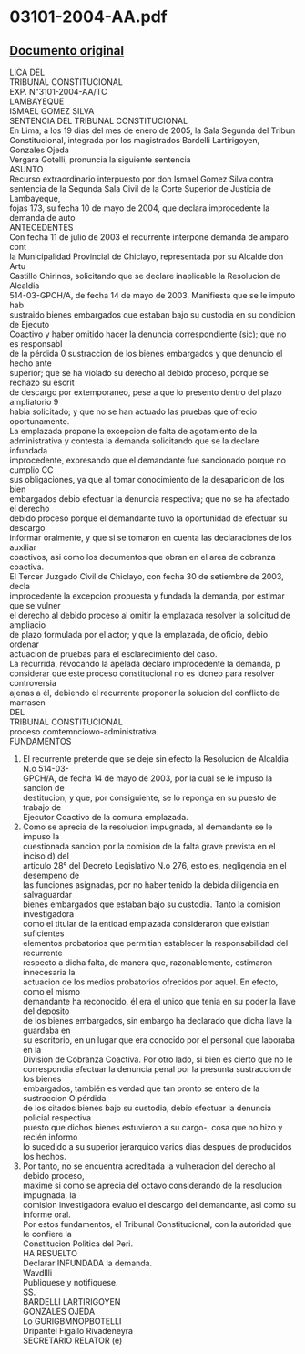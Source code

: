 
03101-2004-AA.pdf
=================
  
[Documento original](https://tc.gob.pe/jurisprudencia/2006/03101-2004-AA.pdf)  
---  
LICA DEL  
TRIBUNAL CONSTITUCIONAL  
EXP. N"3101-2004-AA/TC  
LAMBAYEQUE  
ISMAEL GOMEZ SILVA  
SENTENCIA DEL TRIBUNAL CONSTITUCIONAL  
En Lima, a los 19 dias del mes de enero de 2005, la Sala Segunda del Tribun  
Constitucional, integrada por los magistrados Bardelli Lartirigoyen, Gonzales Ojeda  
Vergara Gotelli, pronuncia la siguiente sentencia  
ASUNTO  
Recurso extraordinario interpuesto por don Ismael Gomez Silva contra  
sentencia de la Segunda Sala Civil de la Corte Superior de Justicia de Lambayeque,  
fojas 173, su fecha 10 de mayo de 2004, que declara improcedente la demanda de auto  
ANTECEDENTES  
Con fecha 11 de julio de 2003 el recurrente interpone demanda de amparo cont  
la Municipalidad Provincial de Chiclayo, representada por su Alcalde don Artu  
Castillo Chirinos, solicitando que se declare inaplicable la Resolucion de Alcaldia  
514-03-GPCH/A, de fecha 14 de mayo de 2003. Manifiesta que se le imputo hab  
sustraido bienes embargados que estaban bajo su custodia en su condicion de Ejecuto  
Coactivo y haber omitido hacer la denuncia correspondiente (sic); que no es responsabl  
de la pérdida 0 sustraccion de los bienes embargados y que denuncio el hecho ante  
superior; que se ha violado su derecho al debido proceso, porque se rechazo su escrit  
de descargo por extemporaneo, pese a que lo presento dentro del plazo ampliatorio 9  
habia solicitado; y que no se han actuado las pruebas que ofrecio oportunamente.  
La emplazada propone la excepcion de falta de agotamiento de la  
administrativa y contesta la demanda solicitando que se la declare infundada  
improcedente, expresando que el demandante fue sancionado porque no cumplio CC  
sus obligaciones, ya que al tomar conocimiento de la desaparicion de los bien  
embargados debio efectuar la denuncia respectiva; que no se ha afectado el derecho  
debido proceso porque el demandante tuvo la oportunidad de efectuar su descargo  
informar oralmente, y que si se tomaron en cuenta las declaraciones de los auxiliar  
coactivos, asi como los documentos que obran en el area de cobranza coactiva.  
El Tercer Juzgado Civil de Chiclayo, con fecha 30 de setiembre de 2003, decla  
improcedente la excepcion propuesta y fundada la demanda, por estimar que se vulner  
el derecho al debido proceso al omitir la emplazada resolver la solicitud de ampliacio  
de plazo formulada por el actor; y que la emplazada, de oficio, debio ordenar  
actuacion de pruebas para el esclarecimiento del caso.  
La recurrida, revocando la apelada declaro improcedente la demanda, p  
considerar que este proceso constitucional no es idoneo para resolver controversia  
ajenas a él, debiendo el recurrente proponer la solucion del conflicto de marrasen  
DEL  
TRIBUNAL CONSTITUCIONAL  
proceso comtemnciowo-administrativa.  
FUNDAMENTOS  
1. El recurrente pretende que se deje sin efecto la Resolucion de Alcaldia N.o 514-03-  
GPCH/A, de fecha 14 de mayo de 2003, por la cual se le impuso la sancion de  
destitucion; y que, por consiguiente, se lo reponga en su puesto de trabajo de  
Ejecutor Coactivo de la comuna emplazada.  
2. Como se aprecia de la resolucion impugnada, al demandante se le impuso la  
cuestionada sancion por la comision de la falta grave prevista en el inciso d) del  
articulo 28° del Decreto Legislativo N.o 276, esto es, negligencia en el desempeno de  
las funciones asignadas, por no haber tenido la debida diligencia en salvaguardar  
bienes embargados que estaban bajo su custodia. Tanto la comision investigadora  
como el titular de la entidad emplazada consideraron que existian suficientes  
elementos probatorios que permitian establecer la responsabilidad del recurrente  
respecto a dicha falta, de manera que, razonablemente, estimaron innecesaria la  
actuacion de los medios probatorios ofrecidos por aquel. En efecto, como el mismo  
demandante ha reconocido, él era el unico que tenia en su poder la llave del deposito  
de los bienes embargados, sin embargo ha declarado que dicha llave la guardaba en  
su escritorio, en un lugar que era conocido por el personal que laboraba en la  
Division de Cobranza Coactiva. Por otro lado, si bien es cierto que no le  
correspondia efectuar la denuncia penal por la presunta sustraccion de los bienes  
embargados, también es verdad que tan pronto se entero de la sustraccion O pérdida  
de los citados bienes bajo su custodia, debio efectuar la denuncia policial respectiva  
puesto que dichos bienes estuvieron a su cargo-, cosa que no hizo y recién informo  
lo sucedido a su superior jerarquico varios dias después de producidos los hechos.  
3. Por tanto, no se encuentra acreditada la vulneracion del derecho al debido proceso,  
maxime si como se aprecia del octavo considerando de la resolucion impugnada, la  
comision investigadora evaluo el descargo del demandante, asi como su informe oral.  
Por estos fundamentos, el Tribunal Constitucional, con la autoridad que le confiere la  
Constitucion Politica del Peri.  
HA RESUELTO  
Declarar INFUNDADA la demanda.  
Wavdllli  
Publiquese y notifiquese.  
SS.  
BARDELLI LARTIRIGOYEN  
GONZALES OJEDA  
Lo GURIGBMNOPBOTELLI  
Dripantel Figallo Rivadeneyra  
SECRETARIO RELATOR (e)